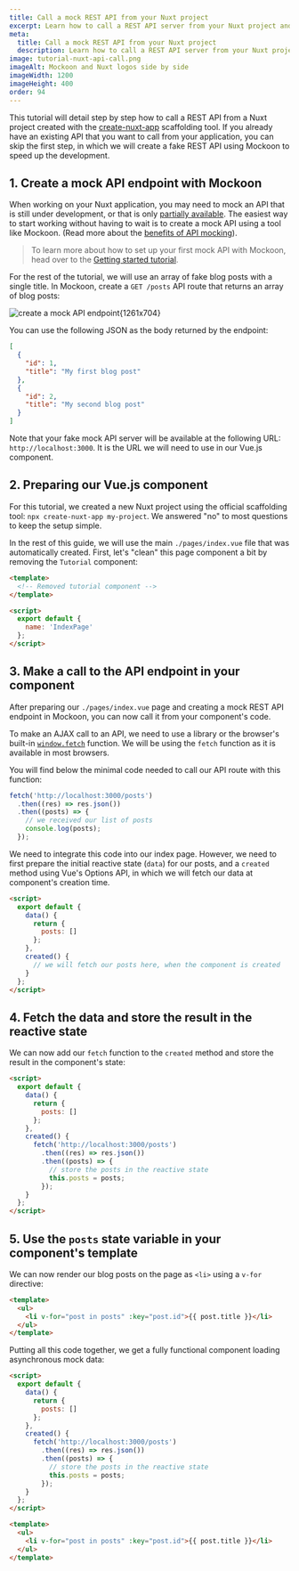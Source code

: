 ```yaml
---
title: Call a mock REST API from your Nuxt project
excerpt: Learn how to call a REST API server from your Nuxt project and mock it using Mockoon API mocking tools
meta:
  title: Call a mock REST API from your Nuxt project
  description: Learn how to call a REST API server from your Nuxt project and mock it using Mockoon API mocking tools
image: tutorial-nuxt-api-call.png
imageAlt: Mockoon and Nuxt logos side by side
imageWidth: 1200
imageHeight: 400
order: 94
---
```


This tutorial will detail step by step how to call a REST API from a Nuxt project created with the [create-nuxt-app](https://github.com/nuxt/create-nuxt-app) scaffolding tool. If you already have an existing API that you want to call from your application, you can skip the first step, in which we will create a fake REST API using Mockoon to speed up the development.

## 1. Create a mock API endpoint with Mockoon

When working on your Nuxt application, you may need to mock an API that is still under development, or that is only [partially available](docs:server-configuration/proxy-mode). The easiest way to start working without having to wait is to create a mock API using a tool like Mockoon. (Read more about the [benefits of API mocking](/use-cases/)).

> To learn more about how to set up your first mock API with Mockoon, head over to the [Getting started tutorial](tutorials:getting-started).

For the rest of the tutorial, we will use an array of fake blog posts with a single title. In Mockoon, create a `GET /posts` API route that returns an array of blog posts:

![create a mock API endpoint{1261x704}](/images/tutorials/blog-posts-mock-endpoint.png)

You can use the following JSON as the body returned by the endpoint:

```json
[
  {
    "id": 1,
    "title": "My first blog post"
  },
  {
    "id": 2,
    "title": "My second blog post"
  }
]
```

Note that your fake mock API server will be available at the following URL: `http://localhost:3000`. It is the URL we will need to use in our Vue.js component.

## 2. Preparing our Vue.js component

For this tutorial, we created a new Nuxt project using the official scaffolding tool: `npx create-nuxt-app my-project`. We answered "no" to most questions to keep the setup simple.

In the rest of this guide, we will use the main `./pages/index.vue` file that was automatically created.
First, let's "clean" this page component a bit by removing the `Tutorial` component:

```html
<template>
  <!-- Removed tutorial component -->
</template>

<script>
  export default {
    name: 'IndexPage'
  };
</script>
```

## 3. Make a call to the API endpoint in your component

After preparing our `./pages/index.vue` page and creating a mock REST API endpoint in Mockoon, you can now call it from your component's code.

To make an AJAX call to an API, we need to use a library or the browser's built-in [`window.fetch`](https://developer.mozilla.org/en-US/docs/Web/API/Fetch_API) function. We will be using the `fetch` function as it is available in most browsers.

You will find below the minimal code needed to call our API route with this function:

```javascript
fetch('http://localhost:3000/posts')
  .then((res) => res.json())
  .then((posts) => {
    // we received our list of posts
    console.log(posts);
  });
```

We need to integrate this code into our index page. However, we need to first prepare the initial reactive state (`data`) for our posts, and a `created` method using Vue's Options API, in which we will fetch our data at component's creation time.

```html
<script>
  export default {
    data() {
      return {
        posts: []
      };
    },
    created() {
      // we will fetch our posts here, when the component is created
    }
  };
</script>
```

## 4. Fetch the data and store the result in the reactive state

We can now add our `fetch` function to the `created` method and store the result in the component's state:

```html
<script>
  export default {
    data() {
      return {
        posts: []
      };
    },
    created() {
      fetch('http://localhost:3000/posts')
        .then((res) => res.json())
        .then((posts) => {
          // store the posts in the reactive state
          this.posts = posts;
        });
    }
  };
</script>
```

## 5. Use the `posts` state variable in your component's template

We can now render our blog posts on the page as `<li>` using a `v-for` directive:

```html
<template>
  <ul>
    <li v-for="post in posts" :key="post.id">{{ post.title }}</li>
  </ul>
</template>
```

Putting all this code together, we get a fully functional component loading asynchronous mock data:

```html
<script>
  export default {
    data() {
      return {
        posts: []
      };
    },
    created() {
      fetch('http://localhost:3000/posts')
        .then((res) => res.json())
        .then((posts) => {
          // store the posts in the reactive state
          this.posts = posts;
        });
    }
  };
</script>

<template>
  <ul>
    <li v-for="post in posts" :key="post.id">{{ post.title }}</li>
  </ul>
</template>
```
